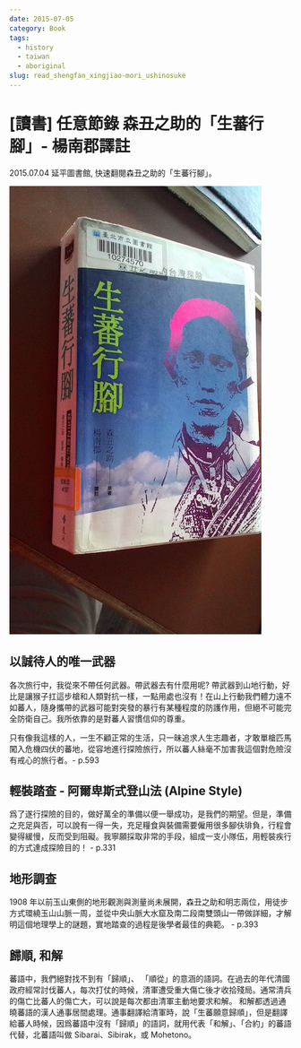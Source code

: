 ```yaml
---
date: 2015-07-05
category: Book
tags: 
  - history
  - taiwan
  - aboriginal
slug: read_shengfan_xingjiao-mori_ushinosuke
---
```


# [讀書] 任意節錄 森丑之助的「生蕃行腳」- 楊南郡譯註

2015.07.04 延平圖書館, 快速翻閱森丑之助的「生蕃行腳」。

![生蕃行腳](../../../assets/blog/book__sheng_fan_xing_jiao.jpg)

## 以誠待人的唯一武器

各次旅行中，我從來不帶任何武器。帶武器去有什麼用呢? 帶武器到山地行動，好比是讓猴子扛這步槍和人類對抗一樣，一點用處也沒有！在山上行動我們體力遠不如蕃人，隨身攜帶的武器可能對突發的暴行有某種程度的防護作用，但絕不可能完全防衛自己。我所依靠的是對蕃人習慣信仰的尊重。

只有像我這樣的人，一生不顧正常的生活，只一昧追求人生志趣者，才敢單槍匹馬闖入危機四伏的蕃地，從容地進行探險旅行，所以蕃人絲毫不加害我這個對危險沒有戒心的旅行者。- p.593

## 輕裝踏查 - 阿爾卑斯式登山法 (Alpine Style)

爲了遂行探險的目的，做好萬全的準備以便一舉成功，是我們的期望。但是，準備之充足與否，可以說有一得一失，充足糧食與裝備需要僱用很多腳伕琲負，行程會變得緩慢，反而受到阻礙。我寧願採取非常的手段，組成一支小隊伍，用輕裝疾行的方式達成探險目的！ - p.331

## 地形調查

1908 年以前玉山東側的地形觀測與測量尚未展開，森丑之助和明志兩位，用徒步方式環繞玉山山脈一周，並從中央山脈大水窟及南二段南雙頭山一帶做詳細，才解明這個地理學上的謎題，實地踏查的過程是後學者最佳的典範。 - p.393

## 歸順, 和解

蕃語中，我們絕對找不到有「歸順」、 「順從」的意涵的語詞。在過去的年代清國政府經常討伐蕃人，每次打仗的時候，清軍遭受重大傷亡後才收拾殘局。通常清兵的傷亡比蕃人的傷亡大，可以說是每次都由清軍主動地要求和解。
和解都透過通曉蕃語的漢人通事居間處理。通事翻譯給清軍時，說「生蕃願意歸順」，但是翻譯給蕃人時候，因爲蕃語中沒有「歸順」的語詞，就用代表「和解」、「合約」的蕃語代替，北蕃語叫做 Sibarai、Sibirak，或 Mohetono。

